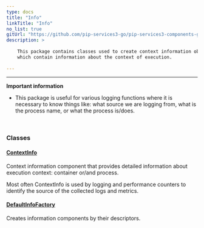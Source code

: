 ```yaml
---
type: docs
title: "Info"
linkTitle: "Info"
no_list: true
gitUrl: "https://github.com/pip-services3-go/pip-services3-components-go"
description: >
   
    This package contains classes used to create context information objects, 
    which contain information about the context of execution.
    
---
```

---

**Important information**
- This package is useful for various logging functions where it is necessary to know things like: what source we are logging from, what is 
    the process name, or what the process is/does. 

<div class="module-body"> 

<br>

### Classes

#### [ContextInfo](context_info)
Context information component that provides detailed information
about execution context: container or/and process.

Most often ContextInfo is used by logging and performance counters
to identify the source of the collected logs and metrics.


#### [DefaultInfoFactory](default_info_factory)
Creates information components by their descriptors.

</div>
